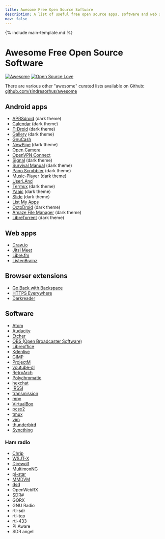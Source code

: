 ```yaml
---
title: Awesome Free Open Source Software
description: A list of useful free open source apps, software and web services.
nav: false
---
```


{% include main-template.md %}

# Awesome Free Open Source Software

[![Awesome](https://awesome.re/badge-flat.svg)](https://awesome.re) [![Open Source Love](https://badges.frapsoft.com/os/v2/open-source.svg?v=103)](https://github.com/ellerbrock/open-source-badges/)

There are various other "awesome" curated lists available on Github: [github.com/sindresorhus/awesome](https://github.com/sindresorhus/awesome/blob/master/awesome.md)

## Android apps

* [APRSdroid](https://aprsdroid.org/) (dark theme)
* [Calendar](https://play.google.com/store/apps/details?id=com.simplemobiletools.calendar) (dark theme)
* [F-Droid](https://play.google.com/store/apps/details?id=org.fdroid.fdroid) (dark theme)
* [Gallery](https://play.google.com/store/apps/details?id=com.simplemobiletools.gallery) (dark theme)
* [GnuCash](https://play.google.com/store/apps/details?id=org.gnucash.android)
* [NewPipe](https://play.google.com/store/apps/details?id=org.schabi.newpipe) (dark theme)
* [Open Camera](https://play.google.com/store/apps/details?id=net.sourceforge.opencamera)
* [OpenVPN Connect](https://play.google.com/store/apps/details?id=net.openvpn.openvpn)
* [Signal](https://play.google.com/store/apps/details?id=org.thoughtcrime.securesms) (dark theme)
* [Survival Manual](https://play.google.com/store/apps/details?id=org.ligi.survivalmanual) (dark theme)
* [Pano Scrobbler](https://github.com/kawaiiDango/pScrobbler) (dark theme)
* [Music-Player](https://github.com/MaxFour/Music-Player) (dark theme)
* [UserLAnd](https://github.com/CypherpunkArmory/UserLAnd)
* [Termux](https://github.com/termux/termux-app) (dark theme)
* [Yaaic](https://github.com/pocmo/Yaaic) (dark theme)
* [Slide](https://github.com/ccrama/Slide) (dark theme)
* [List My Apps](https://github.com/onyxbits/listmyaps)
* [OctoDroid](https://github.com/slapperwan/gh4a) (dark theme)
* [Amaze File Manager](https://github.com/TeamAmaze/AmazeFileManager) (dark theme)
* [LibreTorrent](https://play.google.com/store/apps/details?id=org.proninyaroslav.libretorrent) (dark theme)

## Web apps

* [Draw.io](https://www.draw.io/)
* [Jitsi Meet](https://meet.jit.si/)
* [Libre.fm](https://libre.fm/)
* [ListenBrainz](https://listenbrainz.org)

## Browser extensions

* [Go Back with Backspace](https://chrome.google.com/webstore/detail/go-back-with-backspace/eekailopagacbcdloonjhbiecobagjci)
* [HTTPS Everywhere](https://chrome.google.com/webstore/detail/https-everywhere/gcbommkclmclpchllfjekcdonpmejbdp)
* [Darkreader](https://chrome.google.com/webstore/detail/dark-reader/eimadpbcbfnmbkopoojfekhnkhdbieeh)

## Software

* [Atom](https://atom.io/)
* [Audacity](http://www.audacityteam.org/)
* [Etcher](https://etcher.io/)
* [OBS (Open Broadcaster Software)](https://obsproject.com/)
* [Libreoffice](https://www.libreoffice.org/)
* [Kdenlive](https://kdenlive.org/)
* [GIMP](https://www.gimp.org/)
* [ProjectM](https://github.com/projectM-visualizer/projectM)
* [youtube-dl](https://github.com/rg3/youtube-dl)
* [RetroArch](http://www.retroarch.com/)
* [Polychromatic](https://github.com/polychromatic/polychromatic)
* [hexchat](https://hexchat.github.io/)
* [IRSSI](https://github.com/irssi/irssi)
* [transmission](https://transmissionbt.com/)
* [mpv](https://mpv.io/)
* [VirtualBox](https://www.virtualbox.org/)
* [pcsx2](https://pcsx2.net/)
* [tmux](https://github.com/tmux/tmux/wiki)
* [vim](https://www.vim.org/)
* [thunderbird](https://www.thunderbird.net/en-US/)
* [Syncthing](https://syncthing.net/)

### Ham radio

* [Chrip](https://chirp.danplanet.com/projects/chirp/wiki/Home)
* [WSJT-X](https://physics.princeton.edu/pulsar/k1jt/wsjtx.html)
* [Direwolf](https://github.com/wb2osz/direwolf)
* [MultimonNG](https://github.com/EliasOenal/multimon-ng/)
* [pi-star](https://www.pistar.uk/)
* [MMDVM](https://github.com/g4klx/MMDVM)
* [dsd](https://github.com/szechyjs/dsd)
* OpenWebRX
* SDR#
* GQRX
* GNU Radio
* rtl-sdr
* rtl-tcp
* rtl-433
* PI Aware
* SDR angel
